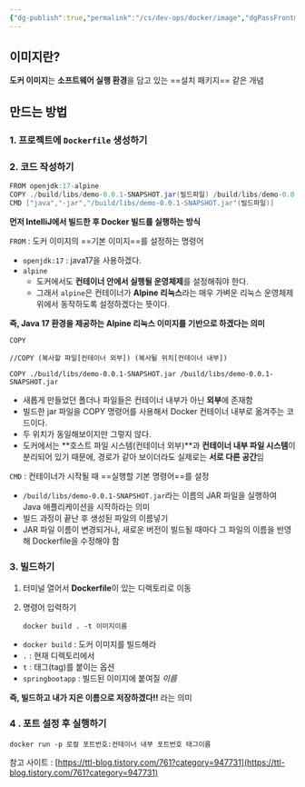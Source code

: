 ```yaml
---
{"dg-publish":true,"permalink":"/cs/dev-ops/docker/image","dgPassFrontmatter":true,"noteIcon":""}
---
```


## 이미지란?

**도커 이미지**는 **소프트웨어 실행 환경**을 담고 있는 ==설치 패키지== 같은 개념

## 만드는 방법

### 1. 프로젝트에 `Dockerfile` 생성하기


### 2. 코드 작성하기

```java
FROM openjdk:17-alpine
COPY ./build/libs/demo-0.0.1-SNAPSHOT.jar(빌드파일) /build/libs/demo-0.0.1-SNAPSHOT.jar(빌드파일)
CMD ["java","-jar","/build/libs/demo-0.0.1-SNAPSHOT.jar"(빌드파일)] 
```


**먼저 IntelliJ에서 빌드한 후 Docker 빌드를 실행하는 방식**


`FROM` : 도커 이미지의 ==기본 이미지==를 설정하는 명령어

- `openjdk:17` : java17을 사용하겠다.
- `alpine`
    - 도커에서도 **컨테이너 안에서 실행될 운영체제**를 설정해줘야 한다.
    - 그래서 `alpine`은 컨테이너가 **Alpine 리눅스**라는 매우 가벼운 리눅스 운영체제 위에서 동작하도록 설정하겠다는 뜻이다.

**즉, Java 17 환경을 제공하는 Alpine 리눅스 이미지를 기반으로 하겠다는 의미**


`COPY`

```
//COPY (복사할 파일[컨테이너 외부]) (복사될 위치[컨테이너 내부])

COPY ./build/libs/demo-0.0.1-SNAPSHOT.jar /build/libs/demo-0.0.1-SNAPSHOT.jar
```

- 새롭게 만들었던 폴더나 파일들은 컨테이너 내부가 아닌 **외부**에 존재함
- 빌드한 jar 파일을 COPY 명령어를 사용해서 Docker 컨테이너 내부로 옮겨주는 코드이다.
- 두 위치가 동일해보이지만 그렇지 않다.
- 도커에서는 **호스트 파일 시스템(컨테이너 외부)**과 **컨테이너 내부 파일 시스템**이 분리되어 있기 때문에, 경로가 같아 보이더라도 실제로는 **서로 다른 공간**임


`CMD` : 컨테이너가 시작될 때 ==실행할 기본 명령어==를 설정

- `/build/libs/demo-0.0.1-SNAPSHOT.jar`라는 이름의 JAR 파일을 실행하여 Java 애플리케이션을 시작하라는 의미
- 빌드 과정이 끝난 후 생성된 파일의 이름넣기
- JAR 파일 이름이 변경되거나, 새로운 버전이 빌드될 때마다 그 파일의 이름을 반영해 Dockerfile을 수정해야 함

### 3. 빌드하기

1. 터미널 열어서 **Dockerfile**이 있는 디렉토리로 이동
    
2. 명령어 입력하기
    
    ```
    docker build . -t 이미지이름
    ```
    

- `docker build` : 도커 이미지를 빌드해라
- `.` : 현재 디렉토리에서
- `t` : 태그(tag)를 붙이는 옵션
- `springbootapp` : 빌드된 이미지에 붙여질 _이름_

**즉, 빌드하고 내가 지은 이름으로  저장하겠다!!** 라는 의미

### 4 . 포트 설정 후 실행하기

```shell
docker run -p 로컬 포트번호:컨테이너 내부 포트번호 태그이름
```





참고 사이트  :  [https://ttl-blog.tistory.com/761?category=947731](https://ttl-blog.tistory.com/761?category=947731)


